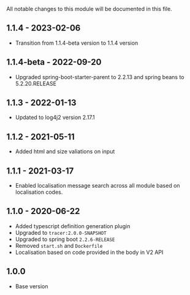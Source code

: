 
All notable changes to this module will be documented in this file.

## 1.1.4 - 2023-02-06
- Transition from 1.1.4-beta version to 1.1.4 version

## 1.1.4-beta - 2022-09-20
- Upgraded spring-boot-starter-parent to 2.2.13 and spring beans to 5.2.20.RELEASE

## 1.1.3 - 2022-01-13
- Updated to log4j2 version 2.17.1

## 1.1.2 - 2021-05-11

- Added html and size valiations on input

## 1.1.1 - 2021-03-17

- Enabled localisation message search across all module based on localisation codes.

## 1.1.0 - 2020-06-22

- Added typescript definition generation plugin
- Upgraded to `tracer:2.0.0-SNAPSHOT`
- Upgraded to spring boot `2.2.6-RELEASE`
- Removed `start.sh` and `Dockerfile`
- Localisation based on code provided in the body in V2 API

## 1.0.0

- Base version
